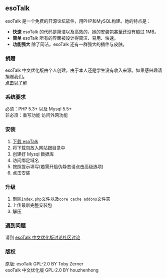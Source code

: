 ## esoTalk 

esoTalk 是一个免费的开源论坛软件，用PHP和MySQL构建。她的特点是：

* **快速** esoTalk 的代码是简洁以及高效的，她的安装包甚至还没有超过 1MB。
* **简单** esoTalk 所有的界面被设计得简洁、易用、快速。
* **功能强大** 除了简洁，esoTalk 还有一群强大的插件与皮肤。

### 捐赠

esoTalk 中文优化版由个人创建，由于本人还是学生没有收入来源。如果感兴趣请捐赠我们。\
[点击以了解](https://eso.towerlight.top/20)

### 系统要求

必须：PHP 5.3+ 以及 Mysql 5.5+ \
非必须：重写功能 访问外网功能

### 安装

1. [下载 esoTalk](https://eso.towerlight.top/18)
2. 将下载包放入网站跟目录中
3. 创建好 Mysql 数据库
4. 访问绑定域名
5. 按照提示填写(若需开启伪静态请点击高级选项)
6. 点击安装
### 升级

1. 删除```index.php```文件以及```core cache addons```文件夹
2. 上传最新完整安装包
3. 解压

### 遇到问题

请到 [esoTalk 中文优化版讨论社区讨论](https://eso.towerlight.top/)

### 版权

原版: esoTalk GPL-2.0 BY Toby Zerner \
esoTalk 中文优化版 GPL-2.0 BY houzhenhong